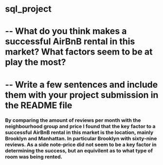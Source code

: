 # sql_project

# -- What do you think makes a successful AirBnB rental in this market? What factors seem to be at play the most?
# -- Write a few sentences and include them with your project submission in the README file 
### By comparing the amount of reviews per month with the neighbourhood group and price I found that the key factor to a successful AirBnB rental in this market is the location, mainly Brooklyn and Manhattan.  In particular Brooklyn with sixty-nine reviews.  As a side note-price did not seem to be a key factor in determining the success, but an equivilent as to what type of room was being rented. ###

